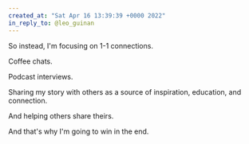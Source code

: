 ```yaml
---
created_at: "Sat Apr 16 13:39:39 +0000 2022"
in_reply_to: @leo_guinan
---
```


So instead, I'm focusing on 1-1 connections.

Coffee chats. 

Podcast interviews.

Sharing my story with others as a source of inspiration, education, and connection.

And helping others share theirs.

And that's why I'm going to win in the end.